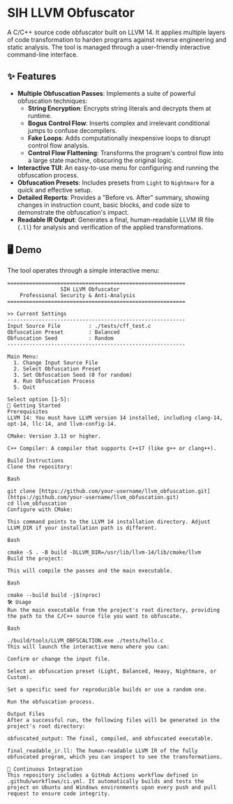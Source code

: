 # SIH LLVM Obfuscator

A C/C++ source code obfuscator built on LLVM 14. It applies multiple layers of code transformation to harden programs against reverse engineering and static analysis. The tool is managed through a user-friendly interactive command-line interface.

## ✨ Features

* **Multiple Obfuscation Passes**: Implements a suite of powerful obfuscation techniques:
    * **String Encryption**: Encrypts string literals and decrypts them at runtime.
    * **Bogus Control Flow**: Inserts complex and irrelevant conditional jumps to confuse decompilers.
    * **Fake Loops**: Adds computationally inexpensive loops to disrupt control flow analysis.
    * **Control Flow Flattening**: Transforms the program's control flow into a large state machine, obscuring the original logic.
* **Interactive TUI**: An easy-to-use menu for configuring and running the obfuscation process.
* **Obfuscation Presets**: Includes presets from `Light` to `Nightmare` for a quick and effective setup.
* **Detailed Reports**: Provides a "Before vs. After" summary, showing changes in instruction count, basic blocks, and code size to demonstrate the obfuscation's impact.
* **Readable IR Output**: Generates a final, human-readable LLVM IR file (`.ll`) for analysis and verification of the applied transformations.

## 🖥️ Demo

The tool operates through a simple interactive menu:

```text
=========================================================
                 SIH LLVM Obfuscator
    Professional Security & Anti-Analysis
=========================================================

>> Current Settings
---------------------------------------------------------
Input Source File         : ./tests/cff_test.c
Obfuscation Preset        : Balanced
Obfuscation Seed          : Random
---------------------------------------------------------

Main Menu:
  1. Change Input Source File
  2. Select Obfuscation Preset
  3. Set Obfuscation Seed (0 for random)
  4. Run Obfuscation Process
  5. Quit

Select option [1-5]:
🚀 Getting Started
Prerequisites
LLVM 14: You must have LLVM version 14 installed, including clang-14, opt-14, llc-14, and llvm-config-14.

CMake: Version 3.13 or higher.

C++ Compiler: A compiler that supports C++17 (like g++ or clang++).

Build Instructions
Clone the repository:

Bash

git clone [https://github.com/your-username/llvm_obfuscation.git](https://github.com/your-username/llvm_obfuscation.git)
cd llvm_obfuscation
Configure with CMake:

This command points to the LLVM 14 installation directory. Adjust LLVM_DIR if your installation path is different.

Bash

cmake -S . -B build -DLLVM_DIR=/usr/lib/llvm-14/lib/cmake/llvm
Build the project:

This will compile the passes and the main executable.

Bash

cmake --build build -j$(nproc)
🛠️ Usage
Run the main executable from the project's root directory, providing the path to the C/C++ source file you want to obfuscate.

Bash

./build/tools/LLVM_OBFSCALTION.exe ./tests/hello.c
This will launch the interactive menu where you can:

Confirm or change the input file.

Select an obfuscation preset (Light, Balanced, Heavy, Nightmare, or Custom).

Set a specific seed for reproducible builds or use a random one.

Run the obfuscation process.

Output Files
After a successful run, the following files will be generated in the project's root directory:

obfuscated_output: The final, compiled, and obfuscated executable.

final_readable_ir.ll: The human-readable LLVM IR of the fully obfuscated program, which you can inspect to see the transformations.

🔧 Continuous Integration
This repository includes a GitHub Actions workflow defined in .github/workflows/ci.yml. It automatically builds and tests the project on Ubuntu and Windows environments upon every push and pull request to ensure code integrity.
